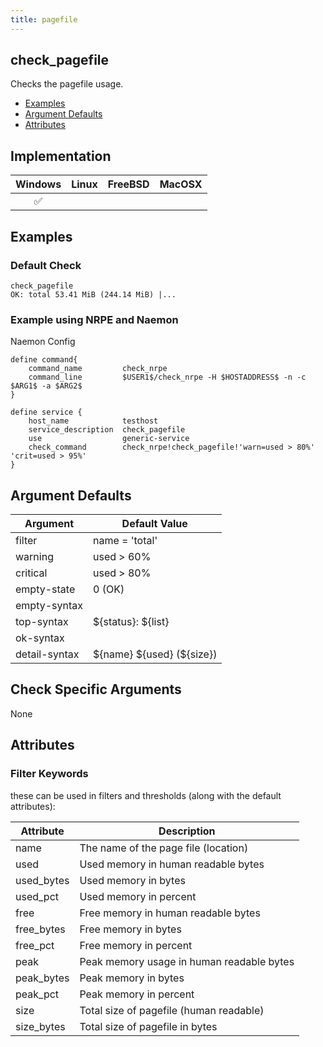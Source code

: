 ```yaml
---
title: pagefile
---
```


## check_pagefile

Checks the pagefile usage.

- [Examples](#examples)
- [Argument Defaults](#argument-defaults)
- [Attributes](#attributes)

## Implementation

| Windows            | Linux | FreeBSD | MacOSX |
|:------------------:|:-----:|:-------:|:------:|
| :white_check_mark: |       |         |        |

## Examples

### Default Check

    check_pagefile
    OK: total 53.41 MiB (244.14 MiB) |...

### Example using NRPE and Naemon

Naemon Config

    define command{
        command_name         check_nrpe
        command_line         $USER1$/check_nrpe -H $HOSTADDRESS$ -n -c $ARG1$ -a $ARG2$
    }

    define service {
        host_name            testhost
        service_description  check_pagefile
        use                  generic-service
        check_command        check_nrpe!check_pagefile!'warn=used > 80%' 'crit=used > 95%'
    }

## Argument Defaults

| Argument      | Default Value                |
| ------------- | ---------------------------- |
| filter        | name = 'total'               |
| warning       | used > 60%                   |
| critical      | used > 80%                   |
| empty-state   | 0 (OK)                       |
| empty-syntax  |                              |
| top-syntax    | \${status}: \${list}         |
| ok-syntax     |                              |
| detail-syntax | \${name} \${used} (\${size}) |

## Check Specific Arguments

None

## Attributes

### Filter Keywords

these can be used in filters and thresholds (along with the default attributes):

| Attribute  | Description                               |
| ---------- | ----------------------------------------- |
| name       | The name of the page file (location)      |
| used       | Used memory in human readable bytes       |
| used_bytes | Used memory in bytes                      |
| used_pct   | Used memory in percent                    |
| free       | Free memory in human readable bytes       |
| free_bytes | Free memory in bytes                      |
| free_pct   | Free memory in percent                    |
| peak       | Peak memory usage in human readable bytes |
| peak_bytes | Peak memory in bytes                      |
| peak_pct   | Peak memory in percent                    |
| size       | Total size of pagefile (human readable)   |
| size_bytes | Total size of pagefile in bytes           |
